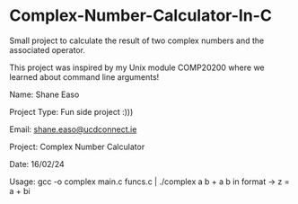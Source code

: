 # Complex-Number-Calculator-In-C
Small project to calculate the result of two complex numbers and the associated operator.

This project was inspired by my Unix module COMP20200 where we learned about command line arguments!

Name: Shane Easo

Project Type: Fun side project :)))

Email: shane.easo@ucdconnect.ie

Project: Complex Number Calculator

Date: 16/02/24

Usage: gcc -o complex main.c funcs.c | ./complex a b + a b in format -> z = a + bi
